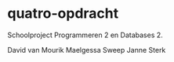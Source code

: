 # quatro-opdracht
Schoolproject Programmeren 2 en Databases 2.

David van Mourik
Maelgessa Sweep
Janne Sterk
